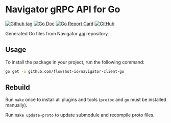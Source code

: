 # Navigator gRPC API for Go

[![Github tag](https://badgen.net/github/tag/flowshot-io/navigator-client-go)](https://github.com/flowshot-io/navigator-client-go/tags)
[![Go Doc](https://img.shields.io/badge/go-documentation-blue.svg?style=flat-square)](https://pkg.go.dev/github.com/flowshot-io/navigator-client-go)
[![Go Report Card](https://goreportcard.com/badge/github.com/flowshot-io/navigator-client-go)](https://goreportcard.com/report/github.com/flowshot-io/navigator-client-go)
[![GitHub](https://img.shields.io/github/license/flowshot-io/navigator-client-go)](https://github.com/flowshot-io/navigator-client-go/blob/master/LICENSE)

Generated Go files from Navigator [api](https://github.com/flowshot-io/navigator-api) repository.

## Usage

To install the package in your project, run the following command:

```bash
go get -u github.com/flowshot-io/navigator-client-go
```

## Rebuild

Run `make` once to install all plugins and tools (`protoc` and `go` must be installed manually).

Run `make update-proto` to update submodule and recompile proto files.